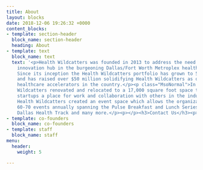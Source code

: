 ```yaml
---
title: About
layout: blocks
date: 2018-12-06 19:26:32 +0000
content_blocks:
- template: section-header
  block_name: section-header
  heading: About
- template: text
  block_name: text
  text: '<p>Health Wildcatters was founded in 2013 to address the need for a health
    innovation hub in the burgeoning Dallas/Fort Worth Metroplex healthcare industry.
    Since its inception the Health Wildcatters portfolio has grown to 57 startups
    and has raised over $50 million solidifying Health Wildcatters as one of the top
    healthcare accelerators in the country.</p><p class="MsoNormal">In 2016 Health
    Wildcatters renovated and relocated to a 17,000 square foot space to provide health
    startups a place for work and collaboration with others in the industry. In addition,
    Health Wildcatters created an event space which allows the organization to hold
    60-70 events annually spanning the Pulse Breakfast and Lunch Series, Startup Week
    Dallas Health Track and many more.</p><p></p><h3>Contact Us</h3><p>Email: Info@HealthWildcatters.com<br></p>'
- template: co-founders
  block_name: co-founders
- template: staff
  block_name: staff
menu:
  header:
    weight: 5

---
```

